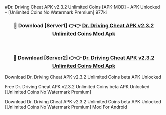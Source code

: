 #Dr. Driving Cheat APK v2.3.2 Unlimited Coins [APK-MOD] - APK Unlocked - [Unlimited Coins No Watermark Premium] 977ki



<div align="center">

<h3>🔴 Download [Server1] 👉👉 <a href="https://momento.my/?title=Dr._Driving_Cheat_APK_v2.3.2_Unlimited_Coins">Dr. Driving Cheat APK v2.3.2 Unlimited Coins Mod Apk</a></h3><br>

<h3>🔴 Download [Server2] 👉👉 <a href="https://momento.my/?title=Dr._Driving_Cheat_APK_v2.3.2_Unlimited_Coins">Dr. Driving Cheat APK v2.3.2 Unlimited Coins Mod Apk</a></h3>
</div>



Download Dr. Driving Cheat APK v2.3.2 Unlimited Coins beta APK Unlocked

Free Dr. Driving Cheat APK v2.3.2 Unlimited Coins beta APK Unlocked [Unlimited Coins No Watermark Premium]

Download Dr. Driving Cheat APK v2.3.2 Unlimited Coins beta APK Unlocked [Unlimited Coins No Watermark Premium] Mod For Android
